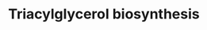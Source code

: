 ---
annotations:
- type: Pathway Ontology
  value: triacylglycerol biosynthetic pathway
authors:
- Thomas
- Pjaiswal
- MaintBot
- Ddigles
- Egonw
- AlexanderPico
- Eweitz
description: 'Triacylglycerol (TAG) is the major lipid reserve in plants and animals.
  The assembly of TAG occurs in the endoplasmic reticulum (ER). Four consecutive reactions
  are catalyzed by ER membrane bound enzymes. The two intermediates, phosphatidate
  and 1,2-diacylglycerol, are also substrates for the synthesis of membrane lipids
  glycosylglycerides and phosphoglycerides. Thus, the last step in the pathway, catalyzed
  by diacylglycerol acyltransferase, is the only dedicated step in triacylglycerol
  synthesis.  The traditional Kennedy pathway does not include the reaction (EC 2.3.1.158,
  phospholipid:diacylglycerol acyltransferase, PDAT) where phospholipid is utilized
  as the acyl donor in TAG formation. The role of the PDAT route in TAG biosynthesis
  was clearly shown in yeast[ Dahlqvist00 ]. PDAT activity in plants was demonstrated
  in a few oil seed plants including caster bean[ Dahlqvist00 ]. The caster bean seeds
  have a high content of ricinoleat in the seed oil. Ricinoleat and other unusual
  fatty acids are modified from acyl groups linked to phospholipids, and transferred
  to TAG afterwards. PDAT was proposed playing an important role in the last step.
  However, the contribution of PDAT to TAG biosynthesis in other plants is not clear.
  Overexpressing or knockout of the Arabidopsis PDAT had no effect on TAG biosynthesis[
  Stahl04 , Mhaske05 ].  The constitution of different species of saturated and unsaturated
  fatty acids at the sn-1, sn-2, and sn-3 positions of the glycerol backbone varies
  among different plants, and is determined by substrate specificities of the three
  acyltransferases involved in this pathway. The composition of distinct fatty acids
  in TAG determines the quality and property of lipids of different plants, and also
  contributes to cold temperature sensitivity of different plants.   The pathway and
  description were copied from Gramene and AraCyc: http://pathway.gramene.org/ARA/NEW-IMAGE?object=TRIGLSYN-PWY'
last-edited: 2021-05-19
organisms:
- Arabidopsis thaliana
redirect_from:
- /index.php/Pathway:WP627
- /instance/WP627
schema-jsonld:
- '@context': https://schema.org/
  '@id': https://wikipathways.github.io/pathways/WP627.html
  '@type': Dataset
  creator:
    '@type': Organization
    name: WikiPathways
  description: 'Triacylglycerol (TAG) is the major lipid reserve in plants and animals.
    The assembly of TAG occurs in the endoplasmic reticulum (ER). Four consecutive
    reactions are catalyzed by ER membrane bound enzymes. The two intermediates, phosphatidate
    and 1,2-diacylglycerol, are also substrates for the synthesis of membrane lipids
    glycosylglycerides and phosphoglycerides. Thus, the last step in the pathway,
    catalyzed by diacylglycerol acyltransferase, is the only dedicated step in triacylglycerol
    synthesis.  The traditional Kennedy pathway does not include the reaction (EC
    2.3.1.158, phospholipid:diacylglycerol acyltransferase, PDAT) where phospholipid
    is utilized as the acyl donor in TAG formation. The role of the PDAT route in
    TAG biosynthesis was clearly shown in yeast[ Dahlqvist00 ]. PDAT activity in plants
    was demonstrated in a few oil seed plants including caster bean[ Dahlqvist00 ].
    The caster bean seeds have a high content of ricinoleat in the seed oil. Ricinoleat
    and other unusual fatty acids are modified from acyl groups linked to phospholipids,
    and transferred to TAG afterwards. PDAT was proposed playing an important role
    in the last step. However, the contribution of PDAT to TAG biosynthesis in other
    plants is not clear. Overexpressing or knockout of the Arabidopsis PDAT had no
    effect on TAG biosynthesis[ Stahl04 , Mhaske05 ].  The constitution of different
    species of saturated and unsaturated fatty acids at the sn-1, sn-2, and sn-3 positions
    of the glycerol backbone varies among different plants, and is determined by substrate
    specificities of the three acyltransferases involved in this pathway. The composition
    of distinct fatty acids in TAG determines the quality and property of lipids of
    different plants, and also contributes to cold temperature sensitivity of different
    plants.   The pathway and description were copied from Gramene and AraCyc: http://pathway.gramene.org/ARA/NEW-IMAGE?object=TRIGLSYN-PWY'
  keywords:
  - acyltransferase
  - PDAT
  - LPP1
  - PAP2
  - LPP2
  - a triacylglycerol
  - Phosphate
  - diacylglycerol acyltransferase
  - LPP3
  - a fatty acyl CoA
  - TAG1
  - 1-acylglycerol-3-phosphate O-acyltransferase
  - a 1,2-diacylglycerol
  - Coenzyme A
  - glycerol-3-phosphate acyltransferase
  - a phosphatidylcholine
  - L-Phosphatidic acid
  - a 2-lysophosphatidate
  - sn-glyceryl-3-phosphate
  - Water
  license: CC0
  name: Triacylglycerol biosynthesis
seo: CreativeWork
title: Triacylglycerol biosynthesis
wpid: WP627
---